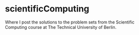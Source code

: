 # scientificComputing
Where I post the solutions to the problem sets from the Scientific Computing course at The Technical University of Berlin.
